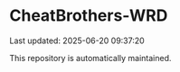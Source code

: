 # CheatBrothers-WRD

Last updated: 2025-06-20 09:37:20

This repository is automatically maintained.
